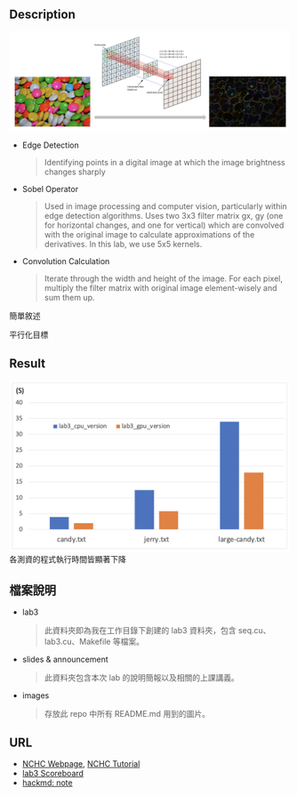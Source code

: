 ## Description
![des](/labs/lab3%20CUDA%20Basic/images/des.png)
- Edge Detection
    > Identifying points in a digital image at which the image brightness changes sharply
- Sobel Operator
    > Used in image processing and computer vision, particularly within edge detection algorithms. Uses two 3x3 filter matrix gx, gy (one for horizontal changes, and one for vertical) which are convolved with the original image to calculate approximations of the derivatives. In this lab, we use 5x5 kernels.
- Convolution Calculation
    > Iterate through the width and height of the image. For each pixel, multiply the filter matrix with original image element-wisely and sum them up.

簡單敘述

平行化目標
## Result
![result](/labs/lab3%20CUDA%20Basic/images/result.png)
各測資的程式執行時間皆顯著下降
## 檔案說明
- lab3
    > 此資料夾即為我在工作目錄下創建的 lab3 資料夾，包含 seq.cu、lab3.cu、Makefile 等檔案。
- slides & announcement
    > 此資料夾包含本次 lab 的說明簡報以及相關的上課講義。
- images
    > 存放此 repo 中所有 README.md 用到的圖片。
## URL
- [NCHC Webpage](https://portal.apps.edu-cloud.nchc.org.tw), [NCHC Tutorial](https://hackmd.io/@enmingw32/pp-nchc)
- [lab3 Scoreboard](https://apollo.cs.nthu.edu.tw/pp23/scoreboard/lab3/)
- [hackmd: note](https://hackmd.io/@u_46AznXS7-aLzZ7_uD4WQ/ryIWGdqia)